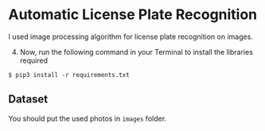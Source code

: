 # Automatic License Plate Recognition
I used image processing algorithm for license plate recognition on images.

4. Now, run the following command in your Terminal to install the libraries required
```
$ pip3 install -r requirements.txt
```

## Dataset
You should put the used photos in <code>images</code> folder.
